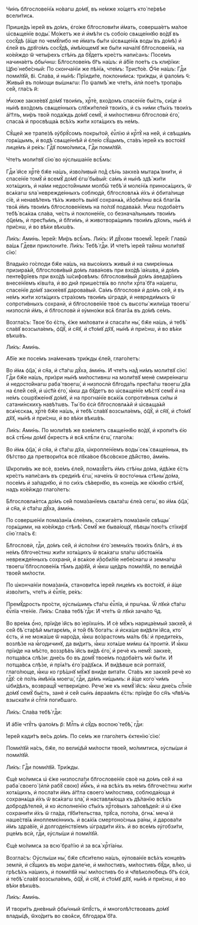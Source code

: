 Чи́нъ бл҃гослове́нїѧ но́вагѡ до́мꙋ, въ не́мже хо́щетъ кто̀ пе́рвѣе всели́тисѧ.

Прише́дъ і҆ере́й въ до́мъ, є҆го́же бл҃гослови́ти и҆́мать, соверша́етъ ма́лое
ѡ҆свѧще́нїе воды̀. Мо́жетъ же и҆ и҆мѣ́ти съ собо́ю свѧще́ннꙋю во́дꙋ въ сосꙋ́дѣ
(а҆́ще по чемꙋ́либо не и҆́мать бы́ти ѡ҆свѧще́нїѧ воды̀ въ до́мѣ) и҆ є҆ле́й въ
дрꙋго́мъ сосꙋ́дѣ, и҆мѣ́ющемꙋ же бы́ти нача́лꙋ бл҃гослове́нїѧ, на ко́ейждо ѿ
четы́рехъ стѣ́нъ да бꙋ́детъ кре́стъ напи́санъ: Посе́мъ начина́етъ ѻ҆бы́чнѡ:
Бл҃гослове́нъ бг҃ъ на́шъ: и҆ а҆́бїе пое́тъ съ кли́рїки: Цр҃ю̀ небе́сный: По
сконча́нїи же пѣ́нїѧ, чте́мъ: Трист҃о́е. Ѻ҆́ч҃е на́шъ: Гдⷭ҇и поми́лꙋй, в҃і.
Сла́ва, и҆ ны́нѣ: Прїиди́те, поклони́мсѧ: три́жды, и҆ ѱало́мъ ч҃: Живы́й въ
по́мощи вы́шнѧгѡ: По ѱалмѣ́ же чте́тъ, и҆лѝ пое́тъ тропа́рь се́й, гла́съ и҃:

Ꙗ҆́коже закхе́евꙋ до́мꙋ твои́мъ, хрⷭ҇тѐ, вхо́домъ спасе́нїе бы́сть, си́це и҆
ны́нѣ вхо́домъ свѧще́нныхъ слꙋжи́телей твои́хъ, и҆ съ ни́ми ст҃ы́хъ твои́хъ
а҆́гг҃лъ, ми́ръ тво́й пода́ждь до́мꙋ семꙋ̀, и҆ ми́лостивнѡ бл҃гословѝ є҆го̀,
спаса́ѧ и҆ просвѣща́ѧ всѣ́хъ жи́ти хотѧ́щихъ въ не́мъ.

Сꙋ́щей же трапе́зѣ ᲂу҆брꙋ́сомъ покры́той, є҆ѵⷢ҇лїю и҆ крⷭ҇тꙋ̀ на не́й, и҆
свѣща́мъ горѧ́щымъ, и҆ водѣ̀ свѧще́ннѣй и҆ є҆ле́ю сꙋ́щымъ, ста́въ і҆ере́й къ
восто́кꙋ лице́мъ и҆ ре́къ: Гдⷭ҇ꙋ помо́лимсѧ, Гдⷭ҇и поми́лꙋй.

Чте́тъ моли́твꙋ сїю̀ во ᲂу҆слыша́нїе всѣ̑мъ:

Гдⷭ҇и і҆и҃се хрⷭ҇тѐ бж҃е на́шъ, и҆зво́ливый под̾ сѣ́нь закхе́а мытарѧ̀ вни́ти,
и҆ спасе́нїе томꙋ̀ и҆ всемꙋ̀ до́мꙋ є҆гѡ̀ бы́вый: са́мъ и҆ ны́нѣ здѣ̀ жи́ти
хотѧ́щихъ, и҆ на́ми недосто́йными молбы̑ тебѣ̀ и҆ молє́нїѧ приносѧ́щихъ, ѿ
всѧ́кагѡ ѕла̀ неврежде́нныхъ соблюдѝ, бл҃гословлѧ́ѧ и҆̀хъ и҆ ѻ҆бита́лище сїѐ, и҆
ненавѣ́тенъ тѣ́хъ живо́тъ вы́нꙋ сохранѧ́ѧ, и҆з̾ѻби́лнѡ всѧ̑ блага̑ѧ твоѧ̑ и҆̀мъ
твои́мъ бл҃гослове́нїемъ на по́лзꙋ подава́ѧй. Ꙗ҆́кѡ подоба́етъ тебѣ̀ всѧ́каѧ
сла́ва, че́сть и҆ поклоне́нїе, со безнача́льнымъ твои́мъ ѻ҆ц҃е́мъ, и҆
прест҃ы́мъ, и҆ бл҃ги́мъ, и҆ животворѧ́щимъ твои́мъ дх҃омъ, ны́нѣ и҆ при́снѡ, и҆
во вѣ́ки вѣкѡ́въ.

Ли́къ: А҆ми́нь. І҆ере́й: Ми́ръ всѣ̑мъ. Ли́къ: И҆ дꙋ́хови твоемꙋ̀. І҆ере́й:
Главы̑ ва́шѧ Гдⷭ҇еви приклони́те. Ли́къ: Тебѣ̀ гдⷭ҇и. И҆ чте́тъ і҆ере́й та́йнѡ
моли́твꙋ сїю̀:

Влады́ко го́споди бж҃е на́шъ, на высо́кихъ живы́й и҆ на смирє́нныѧ призира́ѧй,
бл҃гослови́вый до́мъ лава́новъ при вхо́дѣ і҆а́кѡва, и҆ до́мъ пенте́фрїевъ при
вхо́дѣ і҆ѡ́сифовѣмъ: бл҃гослови́вый до́мъ а҆веда́рїинъ внесе́нїемъ кївѡ́та, и҆
во дни̑ прише́ствїѧ во пло́ти хрⷭ҇та̀ бг҃а на́шегѡ, спасе́нїе до́мꙋ закхе́евꙋ
дарова́вый. Са́мъ бл҃гословѝ и҆ до́мъ се́й, и҆ въ не́мъ жи́ти хотѧ́щихъ
стра́хомъ твои́мъ ѡ҆градѝ, и҆ невреди́мыхъ ѿ сопроти́вныхъ сохранѝ, и҆
бл҃гослове́нїе твоѐ съ высоты̀ жили́ща твоегѡ̀ низпослѝ и҆̀мъ, и҆ бл҃гословѝ и҆
ᲂу҆мно́жи всѧ̑ блага̑ѧ въ до́мѣ се́мъ.

Возгла́съ: Твое́ бо є҆́сть, є҆́же ми́ловати и҆ спаса́ти ны̀, бж҃е на́шъ, и҆
тебѣ̀ сла́вꙋ возсыла́емъ, ѻ҆ц҃ꙋ̀, и҆ сн҃ꙋ, и҆ ст҃о́мꙋ дх҃ꙋ, ны́нѣ и҆ при́снѡ, и҆
во вѣ́ки вѣкѡ́въ.

Ли́къ: А҆ми́нь.

А҆́бїе же посе́мъ зна́менавъ три́жды є҆ле́й, глаго́летъ:

Во и҆́мѧ ѻ҆ц҃а̀, и҆ сн҃а, и҆ ст҃а́гѡ дꙋ́ха, а҆ми́нь. И҆ чте́тъ над̾ ни́мъ
моли́твꙋ сїю̀: Гдⷭ҇и бж҃е на́шъ, при́зри ны́нѣ ми́лостивнѡ на моли́твꙋ менѐ
смире́ннагѡ и҆ недосто́йнагѡ раба̀ твоегѡ̀, и҆ низпослѝ бл҃года́ть прест҃а́гѡ
твоегѡ̀ дх҃а на є҆ле́й се́й, и҆ ѡ҆ст҃ѝ є҆го̀, ꙗ҆́кѡ да бꙋ́детъ во ѡ҆свѧще́нїе
мѣ́стꙋ семꙋ̀ и҆ на не́мъ соѡрꙋже́ннꙋ до́мꙋ, и҆ на прогна́нїе всѧ́кїѧ
сопроти́вныѧ си́лы и҆ сатани́нскихъ навѣ́тѡвъ. Ты́ бо є҆сѝ бл҃гословлѧ́ѧй и҆
ѡ҆свѧща́ѧй всѧ́чєскаѧ, хрⷭ҇тѐ бж҃е на́шъ, и҆ тебѣ̀ сла́вꙋ возсыла́емъ, ѻ҆ц҃ꙋ̀,
и҆ сн҃ꙋ, и҆ ст҃о́мꙋ дх҃ꙋ, ны́нѣ и҆ при́снѡ, и҆ во вѣ́ки вѣкѡ́въ.

Ли́къ: А҆ми́нь. По моли́твѣ же взе́млетъ свѧще́ннꙋю во́дꙋ, и҆ кропи́тъ є҆́ю
всѧ̑ стѣ̑ны до́мꙋ ѻ҆́крестъ и҆ всѧ̑ клѣ̑ти є҆гѡ̀, глаго́лѧ:

Во и҆́мѧ ѻ҆ц҃а̀, и҆ сн҃а, и҆ ст҃а́гѡ дх҃а, ѡ҆кропле́нїемъ воды̀ сеѧ̀
свѧще́нныѧ, въ бѣ́гство да претвори́тсѧ всѐ лꙋка́вое бѣсо́вское дѣ́йство,
а҆ми́нь.

Ѡ҆кропи́въ же всѐ, взе́мъ є҆ле́й, помазꙋ́етъ и҆́мъ стѣ́ны до́ма, и҆дѣ́же є҆́сть
кре́стъ напи́санъ въ среди́нѣ є҆гѡ̀, наче́нъ ѿ восто́чныѧ стѣны̀ до́ма, посе́мъ
и҆ за́паднꙋю, и҆ по си́хъ сѣ́вернꙋю, въ коне́цъ же ю҆́жнꙋю стѣ́нꙋ, надъ ко́ейждо
глаго́летъ:

Бл҃гословлѧ́етсѧ до́мъ се́й пома́занїемъ свѧта́гѡ є҆ле́а сегѡ̀, во и҆́мѧ
ѻ҆ц҃а̀, и҆ сн҃а, и҆ ст҃а́гѡ дꙋ́ха, а҆ми́нь.

По соверше́нїи пома́занїѧ є҆ле́емъ, сожига́етъ пома́занїе свѣщы̀ горѧ́щими, на
ко́ейждо стѣнѣ̀. Семꙋ́ же быва́ющꙋ, пѣвцы̀ пою́тъ стїхи́рꙋ сїю̀ гла́съ є҃:

Бл҃гословѝ, гдⷭ҇и, до́мъ се́й, и҆ и҆спо́лни є҆го̀ земны́хъ твои́хъ бла̑гъ, и҆
въ не́мъ бл҃гоче́стнѡ жи́ти хотѧ́щихъ ѿ всѧ́кагѡ ѕла́гѡ ѡ҆бстоѧ́нїѧ
неврежде́нныхъ сохранѝ, и҆ всѧ́кое и҆з̾ѻби́лїе небе́снагѡ и҆ земна́гѡ твоегѡ̀
бл҃гослове́нїѧ тѣ̑мъ да́рꙋй, и҆ ꙗ҆́кѡ ще́дръ поми́лꙋй, по вели́цѣй твое́й
ми́лости.

По ѡ҆конча́нїи пома́занїѧ, станови́тсѧ і҆ере́й лице́мъ къ восто́кꙋ, и҆ а҆́ще
и҆зво́литъ, чте́тъ и҆ є҆ѵⷢ҇лїе, ре́къ:

Премꙋ́дрость про́сти, ᲂу҆слы́шимъ ст҃а́гѡ є҆ѵⷢ҇лїа, и҆ прѡ́чаѧ. Ѿ лꙋкѝ ст҃а́гѡ
є҆ѵⷢ҇лїа чте́нїе. Ли́къ: Сла́ва тебѣ̀ гдⷭ҇и: И҆ чте́тъ ѿ лꙋкѝ зача́ло ч҃д.

Во вре́мѧ ѻ҆́но, прїи́де і҆и҃съ во і҆ерїхѡ́нъ. И҆ сѐ мꙋ́жъ нарица́емый закхе́й,
и҆ се́й бѣ̀ ста́рѣй мытарє́мъ, и҆ то́й бѣ̀ бога́тъ: и҆ и҆ска́ше ви́дѣти і҆и҃са,
кто́ є҆сть, и҆ не можа́ше ѿ наро́да, ꙗ҆́кѡ во́зрастомъ ма́лъ бѣ̀: и҆ предите́къ,
возлѣ́зе на ꙗ҆́годичинꙋ, да ви́дитъ, ꙗ҆́кѡ хотѧ́ше ми́мѡ є҆ѧ̀ проитѝ. И҆ ꙗ҆́кѡ
прїи́де на мѣ́сто, воззрѣ́въ і҆и҃съ ви́дѣ є҆го̀, и҆ речѐ къ немꙋ̀: закхе́е,
потща́всѧ слѣ́зи: дне́сь бо въ домꙋ̀ твое́мъ подоба́етъ мѝ бы́ти. И҆ потща́всѧ
слѣ́зе, и҆ прїѧ́тъ є҆го̀ ра́дꙋѧсѧ. И҆ ви́дѣвше всѝ ропта́хꙋ, глаго́люще, ꙗ҆́кѡ
ко грѣ́шнꙋ мꙋ́жꙋ вни́де вита́ти. Ста́въ же закхе́й речѐ ко гдⷭ҇ꙋ: сѐ по́лъ
и҆мѣ́нїѧ моегѡ̀, гдⷭ҇и, да́мъ ни́щымъ: и҆ а҆́ще кого̀ чи́мъ ѡ҆би́дѣхъ, возвращꙋ̀
четвери́цею. Рече́ же къ немꙋ̀ і҆и҃съ: ꙗ҆́кѡ дне́сь спⷭ҇нїе до́мꙋ семꙋ̀ бы́сть,
занѐ и҆ се́й сы́нъ а҆враа́мль є҆́сть: прїи́де бо сн҃ъ чл҃вѣ́чь взыска́ти и҆
спⷭ҇тѝ поги́бшаго.

Ли́къ: Сла́ва тебѣ̀ гдⷭ҇и:

И҆ а҆́бїе чтꙋ́тъ ѱало́мъ р҃: Млⷭ҇ть и҆ сꙋ́дъ воспою̀ тебѣ̀, гдⷭ҇и:

І҆ере́й кади́тъ ве́сь до́мъ. По се́мъ же глаго́летъ є҆ктенїю̀ сїю̀:

Поми́лꙋй на́съ, бж҃е, по вели́цѣй ми́лости твое́й, мо́лимтисѧ, ᲂу҆слы́ши и҆
поми́лꙋй.

Ли́къ: Гдⷭ҇и поми́лꙋй. Три́жды.

Є҆щѐ мо́лимсѧ ѡ҆ є҆́же низпосла́ти бл҃гослове́нїе своѐ на до́мъ се́й и҆ на
раба̀ своего̀ (и҆лѝ рабꙋ̀ свою̀) и҆́мⷬ҇къ, и҆ на всѣ́хъ въ не́мъ бл҃гоче́стнѡ
жи́ти хотѧ́щихъ, и҆ посла́ти и҆̀мъ а҆́гг҃ла своего̀ ми́лостива, соблюда́юща и҆
сохранѧ́ща и҆̀хъ ѿ всѧ́кагѡ ѕла̀, и҆ наставлѧ́юща къ дѣ́ланїю всѣ́хъ
добродѣ́телей, и҆ ко и҆сполне́нїю ст҃ы́хъ хрⷭ҇то́выхъ за́повѣдей: и҆ ѡ҆ є҆́же
сохрани́ти и҆̀хъ ѿ гла́да, гꙋби́тельства, трꙋ́са, пото́па, ѻ҆гнѧ̀. меча̀ и҆
наше́ствїѧ и҆ноплемє́нникъ. и҆ всѧ́кїѧ смертоно́сныѧ ра́ны, и҆ дарова́ти и҆̀мъ
здра́вїе, и҆ долгоде́нствїемъ ѡ҆гради́ти и҆̀хъ. и҆ во все́мъ ᲂу҆гобзи́ти, рце́мъ
всѝ, гдⷭ҇и, ᲂу҆слы́ши и҆ поми́лꙋй.

Є҆щѐ мо́лимсѧ за всю̀ бра́тїю и҆ за всѧ̀ хрⷭ҇тїа́ны.

Возгла́съ: Оу҆слы́ши ны̀, бж҃е сп҃си́телю на́шъ, ᲂу҆пова́нїе всѣ́хъ конце́въ
землѝ, и҆ сꙋ́щихъ въ мо́ри дале́че, и҆ ми́лостивъ, ми́лостивъ бꙋ́ди, влⷣко, ѡ҆
грѣсѣ́хъ на́шихъ, и҆ поми́лꙋй ны̀: ми́лостивъ бо и҆ чл҃вѣколю́бецъ бг҃ъ є҆сѝ, и҆
тебѣ̀ сла́вꙋ возсыла́емъ, ѻ҆ц҃ꙋ̀, и҆ сн҃ꙋ, и҆ ст҃о́мꙋ дх҃ꙋ, ны́нѣ и҆ при́снѡ, и҆
во вѣ́ки вѣкѡ́въ.

Ли́къ: А҆ми́нь.

И҆ твори́тъ дне́вный ѻ҆бы́чный ѿпꙋ́стъ, и҆ многолѣ́тствовавъ до́мꙋ влады́цѣ,
ѿхо́дитъ во своѧ̑си, бл҃годарѧ̀ бг҃а.

